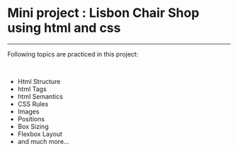 <h1>Mini project : Lisbon Chair Shop using html and css</h1>

<hr />

<p>Following topics are practiced in this project:</p>

<br />

<ul>
  <li>Html Structure</li>
  <li>html Tags</li>
  <li>html Semantics</li>
  <li>CSS Rules</li>
  <li>Images</li>
  <li>Positions</li>
  <li>Box Sizing</li>
  <li>Flexbox Layout</li>
  <li>and much more...</li>
</ul>

